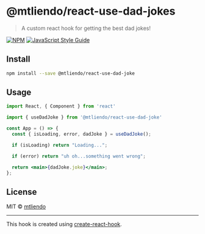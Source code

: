 # @mtliendo/react-use-dad-jokes

> A custom react hook for getting the best dad jokes!

[![NPM](https://img.shields.io/npm/v/@mtliendo/react-use-dad-joke.svg)](https://www.npmjs.com/package/@mtliendo/react-use-dad-joke) [![JavaScript Style Guide](https://img.shields.io/badge/code_style-standard-brightgreen.svg)](https://standardjs.com)

## Install

```bash
npm install --save @mtliendo/react-use-dad-joke
```

## Usage

```jsx
import React, { Component } from 'react'

import { useDadJoke } from '@mtliendo/react-use-dad-joke'

const App = () => {
  const { isLoading, error, dadJoke } = useDadJoke();

  if (isLoading) return "Loading...";

  if (error) return "uh oh...something went wrong";

  return <main>{dadJoke.joke}</main>;
};
```

## License

MIT © [mtliendo](https://github.com/mtliendo)

---

This hook is created using [create-react-hook](https://github.com/hermanya/create-react-hook).
